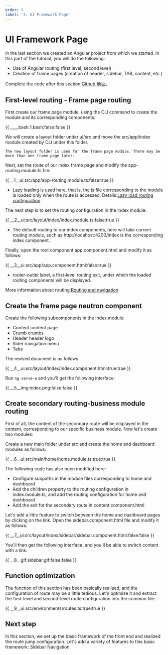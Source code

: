 ```yaml
---
order: 3
label: '3. UI Framework Page'
---
```


# UI Framework Page

In the last section we created an Angular project from which we started. In this part of the tutorial, you will do the following:

- Use of Angular routing (first level, second level)
- Creation of frame pages (creation of header, sidebar, TAB, content, etc.)

Complete the code after this section:<a href="https://github.com/NG-NEST/ng-nest-examples/tree/master/RBAC/3-ui-frame" target="_blank">Github 地址</a>。

## First-level routing - Frame page routing

First create our frame page module, using the CLI command to create the module and its corresponding components:

{{ ____bash:1.bash:false:false }}

We will create a layout folder under ui/src and move the src/app/index module created by CLI under this folder.

```info
The new layout folder is used for the frame page module. There may be more than one frame page later.
```

Next, set the route of our index frame page and modify the app-routing.module.ts file:

{{ __1\__ui:src/app/app-routing.module.ts:false:true }}

- Lazy loading is used here, that is, the js file corresponding to the module is loaded only when the route is accessed. Details:<a href="https://angular.io/guide/router#lazy-loading-route-configuration" target="_blank">Lazy load routing configuration</a>.

The next step is to set the routing configuration in the Index module:

{{ __2\__ui:src/layout/index/index.module.ts:false:true }}

- The default routing to our index components, here will take current routing module, such as http://locahost:4200/index is the corresponding index component.

Finally, open the root component app.component.html and modify it as follows:

{{ __3\__ui:src/app/app.component.html:false:true }}

- router-outlet label, a first-level routing exit, under which the loaded routing components will be displayed.

More information about routing:<a href="https://angular.io/guide/router" target="_blank">Routing and navigation</a>

## Create the frame page neutron component

Create the following subcomponents in the Index module:

- Content content page
- Crumb crumbs
- Header header logo
- Sider navigation menu
- Tabs

The revised document is as follows:

{{ __4\__ui:src/layout/index/index.component.html:true:true }}

Run `ng serve-o` and you'll get the following interface:

{{ __5\__img:index.png:false:false }}

## Create secondary routing-business module routing

First of all, the content of the secondary route will be displayed in the content, corresponding to our specific business module. Now let's create two modules:

Create a new main folder under src and create the home and dashboard modules as follows:

{{ __6\__ui:src/main/home/home.module.ts:true:true }}

The following code has also been modified here:

- Configure subpaths in the module files corresponding to home and dashboard
- Add the children property to the routing configuration in index.module.ts, and add the routing configuration for home and dashboard
- Add the exit for the secondary route in content.component.html

Let's add a little feature to switch between the home and dashboard pages by clicking on the link. Open the sidebar.component.html file and modify it as follows:

{{ __7\__ui:src/layout/index/sidebar/sidebar.component.html:false:false }}

You'll then get the following interface, and you'll be able to switch content with a link.

{{ __8\__gif:sidebar.gif:false:false }}

## Function optimization

The function of this section has been basically realized, and the configuration of route may be a little tedious. Let's optimize it and extract the first-level and second-level route configuration into the common file:

{{ __9\__ui:src/environments/routes.ts:true:true }}

## Next step

In this section, we set up the basic framework of the front end and realized the route jump configuration. Let's add a variety of features to this basic framework: Sidebar Navigation.
